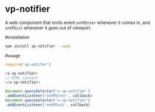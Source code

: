 # vp-notifier

A web component that emits event `onVPEnter` whenever it comes in, and `onVPExit` whenever it goes out of viewport.

#installation

```bash
npm install vp-notifier --save
```
#usage

```js
require('vp-notifer')

<x-vp-notifier>
// HTML content
</x-vp-notifier>

document.querySelector('x-vp-notifier')
.addEventListener('onVPEnter', callback)
document.querySelector('x-vp-notifier')
.addEventListener('onVPExit', callback)


```
